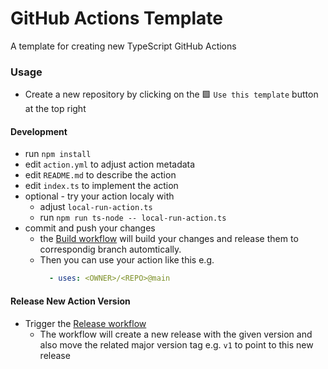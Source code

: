 # GitHub Actions Template
A template for creating new TypeScript GitHub Actions

### Usage
- Create a new repository by clicking on the 🟩 `Use this template` button at the top right

#### Development
- run `npm install`
- edit `action.yml` to adjust action metadata
- edit `README.md` to describe the action
- edit `index.ts` to implement the action
- optional - try your action localy with
  - adjust `local-run-action.ts`
  - run `npm run ts-node -- local-run-action.ts`
- commit and push your changes
  - the [Build workflow](../../actions/workflows/build.yaml) will build your changes and release them to correspondig branch automtically.
  - Then you can use your action like this e.g.
    ```yaml
      - uses: <OWNER>/<REPO>@main
    ```
    
#### Release New Action Version
- Trigger the [Release workflow](../../actions/workflows/release.yaml)
  - The workflow will create a new release with the given version and also move the related major version tag e.g. `v1` to point to this new release
